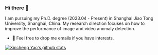 ### Hi there 👋

<!--
**xcyao00/yaoxincheng** is a ✨ _special_ ✨ repository because its `README.md` (this file) appears on your GitHub profile.

Here are some ideas to get you started:

- 🔭 I’m currently working on ...
- 🌱 I’m currently learning ...
- 👯 I’m looking to collaborate on ...
- 🤔 I’m looking for help with ...
- 💬 Ask me about ...
- 📫 How to reach me: ...
- 😄 Pronouns: ...
- ⚡ Fun fact: ...
-->

I am pursuing my Ph.D. degree (2023.04 - Present) in Shanghai Jiao Tong University, Shanghai, China. My research direction focuses on how to improve the performance of image and video anomaly detection.
- 💬 Feel free to drop me emails if you have interests.

[![Xincheng Yao's github stats](https://github-readme-stats.vercel.app/api?username=caoyunkang&hide=contribs,prs&show_icons=true&theme=blueberry)](https://github.com/xcyao00/github-readme-stats)
